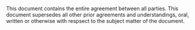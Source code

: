 This document contains the entire agreement between all parties.  This document supersedes all other prior agreements and understandings, oral, written or otherwise with respsect to the subject matter of the document.
